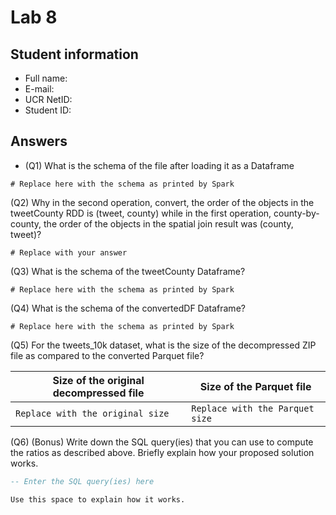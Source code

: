 # Lab 8

## Student information

* Full name:
* E-mail:
* UCR NetID:
* Student ID:

## Answers

* (Q1) What is the schema of the file after loading it as a Dataframe

```text
# Replace here with the schema as printed by Spark
```

(Q2) Why in the second operation, convert, the order of the objects in the  tweetCounty RDD is (tweet, county) while in the first operation, county-by-county, the order of the objects in the spatial join result was (county, tweet)?

```text
# Replace with your answer
```

(Q3) What is the schema of the tweetCounty Dataframe?

```text
# Replace here with the schema as printed by Spark
```

(Q4) What is the schema of the convertedDF Dataframe?

```text
# Replace here with the schema as printed by Spark
```

(Q5) For the tweets_10k dataset, what is the size of the decompressed ZIP file as compared to the converted Parquet file?


| Size of the original decompressed file | Size of the Parquet file |
| - | - |
|  `Replace with the original size` | `Replace with the Parquet size` |

(Q6) (Bonus) Write down the SQL query(ies) that you can use to compute the ratios as described above. Briefly explain how your proposed solution works.

```SQL
-- Enter the SQL query(ies) here
```

```text
Use this space to explain how it works.
```